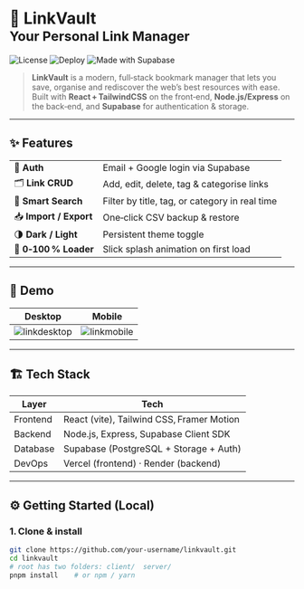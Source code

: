 # 🔗 LinkVault &nbsp; <br><sub>Your Personal Link Manager</sub>

![License](https://img.shields.io/github/license/your‑username/linkvault?style=flat)
![Deploy](https://img.shields.io/badge/deployed‑on‑vercel-success?logo=vercel&logoColor=white)
![Made with Supabase](https://img.shields.io/badge/Backend‑Supabase‑3ECF8E?logo=supabase&logoColor=white)

> **LinkVault** is a modern, full‑stack bookmark manager that lets you save, organise and rediscover the web’s best resources with ease.  
> Built with **React + TailwindCSS** on the front‑end, **Node.js/Express** on the back‑end, and **Supabase** for authentication & storage.

---

## ✨ Features

|                                                    |                                                                    |
| -------------------------------------------------- | ------------------------------------------------------------------ |
| 🔐 **Auth**              | Email + Google login via Supabase |
| 🗂 **Link CRUD**         | Add, edit, delete, tag & categorise links |
| 🔎 **Smart Search**      | Filter by title, tag, or category in real time |
| 📥 **Import / Export**   | One‑click CSV backup & restore |
| 🌗 **Dark / Light**      | Persistent theme toggle |
| 🚀 **0‑100 % Loader**    | Slick splash animation on first load |

---

## 📸 Demo

| Desktop | Mobile |
| ------- | ------ |
| ![linkdesktop](https://github.com/user-attachments/assets/e5836b5a-87c0-40bf-8cb9-dcaa8771379d) | ![linkmobile](https://github.com/user-attachments/assets/a4e2e59f-fe71-4675-a378-8769c0831a2e) |




---

## 🏗 Tech Stack

| Layer     | Tech                                              |
| --------- | ------------------------------------------------- |
| Frontend  | React (vite), Tailwind CSS, Framer Motion         |
| Backend   | Node.js, Express, Supabase Client SDK             |
| Database  | Supabase (PostgreSQL + Storage + Auth)            |
| DevOps    | Vercel (frontend) · Render (backend)              |

---

## ⚙️ Getting Started (Local)

### 1. Clone & install

```bash
git clone https://github.com/your‑username/linkvault.git
cd linkvault
# root has two folders: client/  server/
pnpm install    # or npm / yarn
